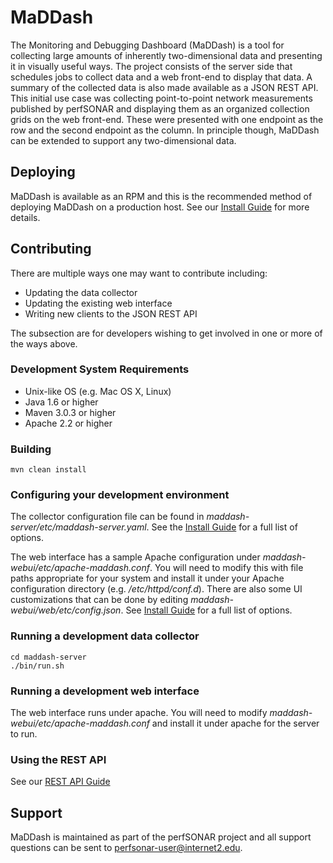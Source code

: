 MaDDash
========

The Monitoring and Debugging Dashboard (MaDDash) is a tool for collecting large amounts of inherently two-dimensional data and presenting it in visually useful ways. The project consists of the server side that schedules jobs to collect data and a web front-end to display that data. A summary of the collected data is also made available as a JSON REST API. This initial use case was collecting point-to-point network measurements published by perfSONAR and displaying them as an organized collection grids on the web front-end. These were presented with one endpoint as the row and the second endpoint as the column. In principle though, MaDDash can be extended to support any two-dimensional data. 

Deploying
---------
MaDDash is available as an RPM and this is the recommended method of deploying MaDDash on a production host. See our [Install Guide](http://software.es.net/maddash) for more details.

Contributing
------------
There are multiple ways one may want to contribute including:
 * Updating the data collector
 * Updating the existing web interface
 * Writing new clients to the JSON REST API

The subsection are for developers wishing to get involved in one or more of the ways above. 

### Development System Requirements

 * Unix-like OS (e.g. Mac OS X, Linux)
 * Java 1.6 or higher
 * Maven 3.0.3 or higher 
 * Apache 2.2 or higher

### Building

```
mvn clean install
```

### Configuring your development environment

The collector configuration file can be found in *maddash-server/etc/maddash-server.yaml*. See the [Install Guide](http://software.es.net/maddash) for a full list of options. 

The web interface has a sample Apache configuration under *maddash-webui/etc/apache-maddash.conf*. You will need to modify this with file paths appropriate for your system and install it under your Apache configuration directory (e.g. */etc/httpd/conf.d*). There are also some UI customizations that can be done by editing *maddash-webui/web/etc/config.json*. See [Install Guide](http://software.es.net/maddash) for a full list of options.

### Running a development data collector

```
cd maddash-server
./bin/run.sh
```

### Running a development web interface

The web interface runs under apache. You will need to modify *maddash-webui/etc/apache-maddash.conf* and install it under apache for the server to run. 

### Using the REST API

See our [REST API Guide](http://software.es.net/maddash/#api)

Support
-------
MaDDash is maintained as part of the perfSONAR project and all support questions can be sent to perfsonar-user@internet2.edu.
